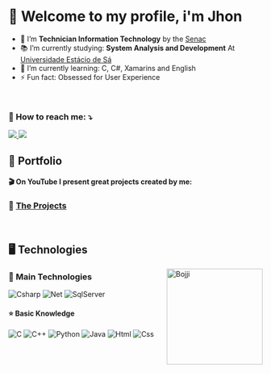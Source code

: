 <h1>👋 Welcome to my profile, i'm Jhon</h1>

- 🎉 I’m **Technician Information Technology** by the [Senac](https://sp.senac.br)
- 📚 I’m currently studying: **System Analysis and Development** At [Universidade Estácio de Sá](https://estacio.br)
- 🌱 I’m currently learning: C, C#, Xamarins and English
- ⚡ Fun fact: Obsessed for User Experience
<br>
<h3>💌 How to reach me: ⤵️</h3>

  <a href="mailto:jonathasjeangs@hotmail.com" alt="Outlook">
    <img src="https://img.shields.io/badge/Outlook-0078D4?style=for-the-badge&logo=microsoft-outlook&logoColor=white&link=mailto:jonathasjeangs@hotmail.com" />
  </a>
  
  <a href="https://www.linkedin.com/in/jonathas-jean-0a8321238/" alt="Linkedin">
    <img src="https://img.shields.io/badge/-Linkedin-0e76a8?style=for-the-badge&logo=Linkedin&logoColor=white&link=https://www.linkedin.com/in/jonathas-jean-0a8321238/" />
  </a>
<br>
<h2>🏅 Portfolio</h2>
<h4><b>🎬 On YouTube I present great projects created by me:</b></h4>
<h3>🐉  <a href="https://www.youtube.com/channel/UCLLIdNXuSiKuM6UtVRyhNzQ" target="__blank">The Projects</a></h3>

<br>
<h2>🖥️ Technologies</h2>
<img align="right" alt="Bojji" src="https://c.tenor.com/P2FgUa0KyqUAAAAd/bojji-ranking.gif" width="190" height="190" />
<h3>🌟 Main Technologies</h3>

![Csharp](https://img.shields.io/badge/C%23-604BE4?style=for-the-badge&logo=c-sharp&logoColor=white)
![Net](https://img.shields.io/badge/.NET-512BD4?style=for-the-badge&logo=.net&logoColor=white)
![SqlServer](https://img.shields.io/badge/Microsoft_SQL_Server-CC2927?style=for-the-badge&logo=microsoft-sql-server&logoColor=white)
<br>
<h4>⭐ Basic Knowledge</h4>

![C](https://img.shields.io/badge/C-00599C?style=for-the-badge&logo=c&logoColor=white)
![C++](https://img.shields.io/badge/C%2B%2B-00599C?style=for-the-badge&logo=c%2B%2B&logoColor=white)
![Python](https://img.shields.io/badge/Python-3776AB?style=for-the-badge&logo=python&logoColor=white)
![Java](https://img.shields.io/badge/Java-ED8B00?style=for-the-badge&logo=java&logoColor=white)
![Html](https://img.shields.io/badge/HTML-E34F26?style=for-the-badge&logo=html5&logoColor=white)
![Css](https://img.shields.io/badge/CSS-1572B6?&style=for-the-badge&logo=css3&logoColor=white)
<br>
